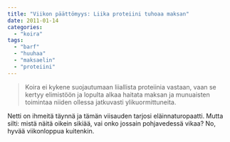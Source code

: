 ```yaml
---
title: "Viikon päättömyys: Liika proteiini tuhoaa maksan"
date: 2011-01-14
categories: 
  - "koira"
tags: 
  - "barf"
  - "huuhaa"
  - "maksaelin"
  - "proteiini"
---
```


> Koira ei kykene suojautumaan liiallista proteiinia vastaan, vaan se kertyy elimistöön ja lopulta alkaa haitata maksan ja munuaisten toimintaa niiden ollessa jatkuvasti ylikuormittuneita.

Netti on ihmeitä täynnä ja tämän viisauden tarjosi eläinnaturopaatti. Mutta silti: mistä näitä oikein sikiää, vai onko jossain pohjavedessä vikaa? No, hyvää viikonloppua kuitenkin.
